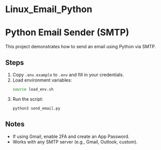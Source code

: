 # Linux_Email_Python

# Python Email Sender (SMTP)

This project demonstrates how to send an email using Python via SMTP.

## Steps
1. Copy `.env.example` to `.env` and fill in your credentials.
2. Load environment variables:
   ```bash
   source load_env.sh
   ```
3. Run the script:
   ```bash
   python3 send_email.py
   ```

## Notes
- If using Gmail, enable 2FA and create an App Password.
- Works with any SMTP server (e.g., Gmail, Outlook, custom).
